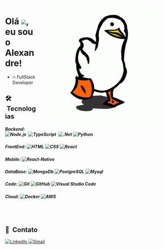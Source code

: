 <!-- <div align="center">
</div> -->


<img align="right" height="400em" src="./.github/bird-dance.gif"/>
<h1 align="left">Olá <img src="https://raw.githubusercontent.com/kaueMarques/kaueMarques/master/hi.gif" height="30px">, eu sou o Alexandre!</h1>

- 🔥 FullStack Developer


## 🛠 &nbsp;Tecnologias

##### Backend: ![Node.js](https://img.shields.io/badge/-Node.js-05122A?style=flat&logo=node.js)&nbsp; ![TypeScript](https://img.shields.io/badge/-TypeScript-05122A??style=flat&logo=typescript)&nbsp; ![.Net](https://img.shields.io/badge/.NET-05122A?style=flat&logo=.net&logoColor=white)&nbsp;![Python](https://img.shields.io/badge/Python-05122A?style=flat&logo=python&logoColor=white)&nbsp;
##### FrontEnd: ![HTML](https://img.shields.io/badge/-HTML-05122A?style=flat&logo=HTML5)&nbsp;![CSS](https://img.shields.io/badge/-CSS-05122A?style=flat&logo=CSS3&logoColor=1572B6)&nbsp;![React](https://img.shields.io/badge/-React-05122A?style=flat&logo=react)&nbsp;
##### Mobile: ![React-Native](https://img.shields.io/badge/React_Native-05122A?style=flat&logo=react&logoColor=61DAFB)&nbsp;
##### DataBase: ![MongoDb](https://img.shields.io/badge/-MongoDB-05122A??style=flat&logo=mongodb&logoColor=white)&nbsp;![PostgreSQL](https://img.shields.io/badge/-PostgreSQL-05122A?style=flat&logo=postgresql)&nbsp;![Mysql](https://img.shields.io/badge/MySQL-05122A?style=flat&logo=mysql&logoColor=white)&nbsp;
##### Code: ![Git](https://img.shields.io/badge/-Git-05122A?style=flat&logo=git)&nbsp;![GitHub](https://img.shields.io/badge/-GitHub-05122A?style=flat&logo=github)&nbsp;![Visual Studio Code](https://img.shields.io/badge/-Visual%20Studio%20Code-05122A?style=flat&logo=visual-studio-code&logoColor=007ACC)&nbsp;
##### Cloud: ![Docker](https://img.shields.io/badge/-Docker-05122A??style=flat&logo=appveyor)&nbsp;![AWS](https://img.shields.io/badge/Amazon_AWS-05122A?style=flat&logo=amazon-aws&logoColor=white)&nbsp;

<br><br>


## 📝 &nbsp;Contato
<div>
  <a href="https://www.linkedin.com/in/alexandre-borges-003330166/">
  <img height="22" alt="LinkedIn" src="https://img.shields.io/badge/linkedin%20-%230077B5.svg?&style=for-the-badge&logo=linkedin&logoColor=white"/>
  </a>

  <a href="mailto:ale13borges@gmail.com">
  <img height="22" alt="Gmail" src="https://img.shields.io/badge/Gmail-D14836?style=for-the-badge&logo=gmail&logoColor=white" />
  </a>
</div>

<!-- <p>
  <img src="https://media3.giphy.com/media/ln7z2eWriiQAllfVcn/200w.webp" width="40"><img src="https://i.giphy.com/media/eNAsjO55tPbgaor7ma/200w.webp" width="40"><img src="https://i.giphy.com/media/IdyAQJVN2kVPNUrojM/200.webp" width="40"><img src="https://media3.giphy.com/media/kdFc8fubgS31b8DsVu/giphy.webp" width="40"><img src="https://media.giphy.com/media/kH1DBkPNyZPOk0BxrM/giphy.gif" width="90"><img src="https://media.giphy.com/media/SsCYf6DRFJrOpP0IoM/giphy.gif" width="60">
<p> -->
